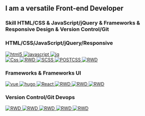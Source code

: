 ## I am a versatile Front-end Developer
### Skill HTML/CSS & JavaScript/jQuery & Frameworks & Responsive Design & Version Control/Git
### HTML/CSS/JavaScript/jQuery/Responsive
<p align="left">
  <a href="#">
     <img src="https://img.shields.io/badge/F2E-Html-html" alt="html5">
  </a>
  <a href="#">
     <img src="https://img.shields.io/badge/F2E-Javascript-javascript" alt="javascript">
  </a>
  <a href="#">
     <img src="https://img.shields.io/badge/F2E-Jquery-jquery" alt="jq">
  </a>
  <br/>
  <a href="#">
     <img src="https://img.shields.io/badge/F2E-CSS-red" alt="Css">
  </a>
  <a href="#">
     <img src="https://img.shields.io/badge/F2E-RWD-red" alt="RWD">
  </a>
  <a href="#">
     <img src="https://img.shields.io/badge/F2E-SCSS-red" alt="SCSS">
  </a>
  <a href="#">
     <img src="https://img.shields.io/badge/F2E-POSTCSS-red" alt="POSTCSS">
  </a>
  <a href="#">
     <img src="https://img.shields.io/badge/F2E-BABEL-red" alt="RWD">
  </a>
</p>

### Frameworks & Frameworks UI

<p>
  <a href="#">
     <img src="https://img.shields.io/badge/Frameworks-Vue-vue" alt="vue">
  </a>
  <a href="#">
     <img src="https://img.shields.io/badge/Frameworks-Hugo-hugo" alt="hugo">
  </a>
  <a href="#">
     <img src="https://img.shields.io/badge/Frameworks-React-React" alt="React">
  </a>
  <a href="#">
     <img src="https://img.shields.io/badge/tempelate_UI-element_ui-orange" alt="RWD">
  </a>
  <a href="#">
     <img src="https://img.shields.io/badge/tempelate_UI-vuetify_js-orange" alt="RWD">
  </a>
  <a href="#">
     <img src="https://img.shields.io/badge/tempelate_UI-mand_mobile_2-orange" alt="RWD">
  </a>
</p>

### Version Control/Git Devops

<p>
  <a href="#">
     <img src="https://img.shields.io/badge/Version_Control-Webpack-red" alt="RWD">
  </a>
  <a href="#">
     <img src="https://img.shields.io/badge/CICD-Jenkins-blue" alt="RWD">
  </a>
  <a href="#">
     <img src="https://img.shields.io/badge/CICD-GitLab-blue" alt="RWD">
  </a>
  <a href="#">
     <img src="https://img.shields.io/badge/CICD-GitHub-blue" alt="RWD">
  </a>
  <a href="#">
     <img src="https://img.shields.io/badge/CLOUD-Aws-blue" alt="RWD">
  </a>
</p>


